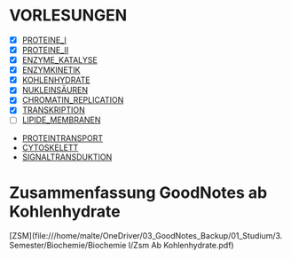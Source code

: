 # VORLESUNGEN
- [X] [PROTEINE_I](2_Biochemie_I_PROTEINE_I)
- [X] [PROTEINE_II](2_Biochemie_I_PROTEINE_II)
- [X] [ENZYME_KATALYSE](2_Biochemie_I_ENZYME_KATALYSE)
- [X] [ENZYMKINETIK](2_Biochemie_I_ENZYMKINETIK)
- [X] [KOHLENHYDRATE](2_Biochemie_I_KOHLENHYDRATE)
- [X] [NUKLEINSÄUREN](2_Biochemie_I_NUKLEINSÄUREN)
- [X] [CHROMATIN_REPLICATION](2_Biochemie_I_CHROMATIN_REPLICATION)
- [X] [TRANSKRIPTION](2_Biochemie_I_TRANSKRIPTION)
- [ ] [LIPIDE_MEMBRANEN](2_Biochemie_I_LIPIDE_MEMBRANEN)
- [PROTEINTRANSPORT](2_Biochemie_I_PROTEINTRANSPORT)
- [CYTOSKELETT](2_Biochemie_I_CYTOSKELETT)
- [SIGNALTRANSDUKTION](2_Biochemie_I_SIGNALTRANSDUKTION)

# Zusammenfassung GoodNotes ab Kohlenhydrate
[ZSM](file:///home/malte/OneDriver/03_GoodNotes_Backup/01_Studium/3. Semester/Biochemie/Biochemie I/Zsm Ab Kohlenhydrate.pdf)
